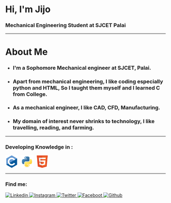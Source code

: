 
# Hi, I'm Jijo
### Mechanical Engineering Student at SJCET Palai

----
<!--
<div align="center">
  <img src="https://media.giphy.com/media/iI5RW5RFzqm95ANpIo/giphy.gif" width="800" height="700"/>
</div>
 -->



# About Me
*  ### I'm a Sophomore Mechanical engineer at SJCET, Palai.
*  ### Apart from mechanical engineering, I like coding especially python and HTML, So I taught them myself and I learned C from College. 
*  ### As a mechanical engineer, I like CAD, CFD, Manufacturing. 
*  ### My domain of interest never shrinks to technology, I like travelling, reading, and farming.

<!--

 [![GitHub Streak](http://github-readme-streak-stats.herokuapp.com?user=jijojose2002&theme=dark&background=000000)](https://git.io/streak-stats) -->

------
### Developing Knowledge in :

<div>
  <img src="https://github.com/devicons/devicon/blob/master/icons/c/c-original.svg" title="C" alt="C" width="40" height="40"/>&nbsp;
  <img src="https://github.com/devicons/devicon/blob/master/icons/python/python-original.svg" title="Python" alt="Python" width="40" height="40"/>&nbsp;
  <img src="https://github.com/devicons/devicon/blob/master/icons/html5/html5-original.svg" title="HTML5" alt="HTML" width="40" height="40"/>&nbsp;
</div>

----

### Find me:
<div id="badges">
  <a href="https://www.linkedin.com/in/jijo-jose-4b9253226/">
    <img src="https://img.icons8.com/color/48/000000/linkedin.png" alt="Linkedin"/>
  </a>
  <a href="https://instagram.com/jijo_jose_2002">
    <img src="https://img.icons8.com/fluency/48/000000/instagram-new.png" alt="Instagram"/>
  </a>
  <a href="https://twitter.com/mjijojose">
    <img src="https://img.icons8.com/color/48/000000/twitter--v1.png" alt="Twitter"/>
  </a>
  <a href="https://www.facebook.com/profile.php?id=100036799051142">
    <img src="https://img.icons8.com/color/48/000000/facebook-new.png" alt="Faceboot"/>
  </a>
  <a href="https://github.com/JijoJose2002">
    <img src="https://img.icons8.com/ios-glyphs/48/000000/github.png" alt="Github"/>
  </a>
</div>







